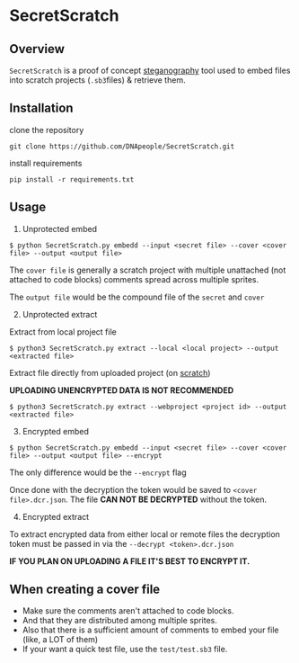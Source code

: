 # SecretScratch

## Overview 

`SecretScratch` is a proof of concept [steganography](https://en.wikipedia.org/wiki/Steganography) tool used to embed files into scratch projects (`.sb3`files) & retrieve them.

## Installation

clone the repository

```
git clone https://github.com/DNApeople/SecretScratch.git
```

install requirements

```
pip install -r requirements.txt
```

## Usage

1. Unprotected embed

```
$ python SecretScratch.py embedd --input <secret file> --cover <cover file> --output <output file>
```

The `cover file` is generally a scratch project with multiple unattached (not attached to code blocks) comments spread across multiple sprites.

The `output file` would be the compound file of the `secret` and `cover`

2. Unprotected extract

Extract from local project file

```
$ python3 SecretScratch.py extract --local <local project> --output <extracted file> 
```

Extract file directly from uploaded project (on [scratch](https://scratch.mit.edu))

**UPLOADING UNENCRYPTED DATA IS NOT RECOMMENDED**

```
$ python3 SecretScratch.py extract --webproject <project id> --output <extracted file> 
```

3. Encrypted embed

```
$ python SecretScratch.py embedd --input <secret file> --cover <cover file> --output <output file> --encrypt
```

The only difference would be the `--encrypt` flag

Once done with the decryption the token would be saved to `<cover file>.dcr.json`. The file **CAN NOT BE DECRYPTED** without the token.

4. Encrypted extract

To extract encrypted data from either local or remote files the decryption token must be passed in via the `--decrypt <token>.dcr.json`

**IF YOU PLAN ON UPLOADING A FILE IT'S BEST TO ENCRYPT IT.**

## When creating a cover file

- Make sure the comments aren't attached to code blocks.
- And that they are distributed among multiple sprites.
- Also that there is a sufficient amount of comments to embed your file (like, a LOT of them)
- If your want a quick test file, use the `test/test.sb3` file.
